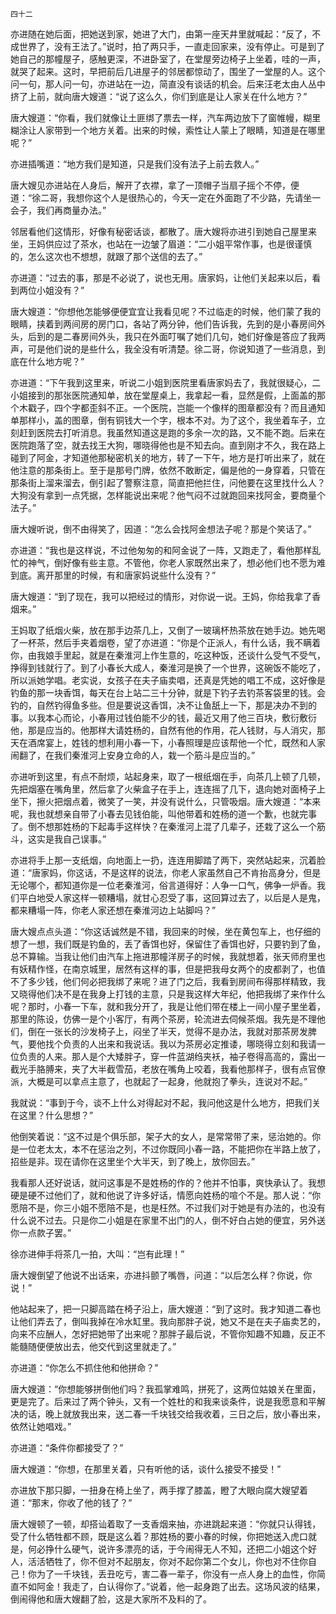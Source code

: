     四十二 

   亦进随在她后面，把她送到家，她进了大门，由第一座天井里就喊起：“反了，不成世界了，没有王法了。”说时，拍了两只手，一直走回家来，没有停止。可是到了她自己的那幢屋子，感触更深，不进卧室了，在堂屋旁边椅子上坐着，哇的一声，就哭了起来。这时，早把前后几进屋子的邻居都惊动了，围坐了一堂屋的人。这个问一句，那人问一句，亦进站在一边，简直没有谈话的机会。后来汪老太由人丛中挤了上前，就向唐大嫂道：“说了这么久，你们到底是让人家关在什么地方？”

   唐大嫂道：“你看，我们就像让土匪绑了票去一样，汽车两边放下了窗帷幔，糊里糊涂让人家带到一个地方关着。出来的时候，索性让人蒙上了眼睛，知道是在哪里呢？”

   亦进插嘴道：“地方我们是知道，只是我们没有法子上前去救人。”

   唐大嫂见亦进站在人身后，解开了衣襟，拿了一顶帽子当扇子摇个不停，便道：“徐二哥，我想你这个人是很热心的，今天一定在外面跑了不少路，先请坐一会子，我们再商量办法。”

   邻居看他们这情形，好像有秘密话谈，都散了。唐大嫂将亦进引到她自己屋里来坐，王妈供应过了茶水，也站在一边皱了眉道：“二小姐平常作事，也是很谨慎的，怎么这次也不想想，就跟了那个送信的去了。”

   亦进道：“过去的事，那是不必说了，说也无用。唐家妈，让他们关起来以后，看到两位小姐没有？”

   唐大嫂道：“你想他怎能够便便宜宜让我看见呢？不过临走的时候，他们蒙了我的眼睛，挟着到两间房的房门口，各站了两分钟，他们告诉我，先到的是小春房间外头，后到的是二春房间外头，我只在外面叮嘱了她们几句，她们好像是答应了我两声，可是他们说的是些什么，我全没有听清楚。徐二哥，你说知道了一些消息，到底在什么地方呢？”

   亦进道：“下午我到这里来，听说二小姐到医院里看唐家妈去了，我就很疑心，二小姐接到的那张医院通知单，放在堂屋桌上，我拿起一看，显然是假，上面盖的那个木戳子，四个字都歪斜不正。一个医院，岂能一个像样的图章都没有？而且通知单那样小，盖的图章，倒有铜钱大一个字，根本不对。为了这个，我坐着车子，立刻赶到医院去打听消息。我虽然知道这是跑的多余一次的路，又不能不跑。后来在医院跑落了空，就去找王大狗，哪晓得他也是不知去向。直到刚才不久，我在路上碰到了阿金，才知道他那秘密机关的地方，转了一下午，地方是打听出来了，就在他注意的那条街上。至于是那号门牌，依然不敢断定，偏是他的一身穿着，只管在那条街上溜来溜去，倒引起了警察注意，简直把他拦住，问他要在这里找什么人？大狗没有拿到一点凭据，怎样能说出来呢？他气闷不过就跑回来找阿金，要商量个法子。”

   唐大嫂听说，倒不由得笑了，因道：“怎么会找阿金想法子呢？那是个笑话了。”

   亦进道：“我也是这样说，不过他匆匆的和阿金说了一阵，又跑走了，看他那样乱忙的神气，倒好像有些主意。不管他，你老人家既然出来了，想必他们也不愿为难到底。离开那里的时候，有和唐家妈说些什么没有？”

   唐大嫂道：“到了现在，我可以把经过的情形，对你说一说。王妈，你给我拿了香烟来。”

   王妈取了纸烟火柴，放在那手边茶几上，又倒了一玻璃杯热茶放在她手边。她先喝了一杯茶，然后手夹着烟卷，望了亦进道：“你是个正派人，有什么话，我不瞒着你，由我娘手里起，就是在秦淮河上作生意的，吃这种饭，还谈什么受气不受气，挣得到钱就行了。到了小春长大成人，秦淮河是换了一个世界，这碗饭不能吃了，所以派她学唱。老实说，女孩子在夫子庙卖唱，还真是凭她的唱工不成，这好像是钓鱼的那一块香饵，每天在台上站二三十分钟，就是下钓子去钓茶客袋里的钱。会钓的，自然钓得鱼多些。但是要说这香饵，决不让鱼舐上一下，那是决办不到的事。以我本心而论，小春用过钱伯能不少的钱，最近又用了他三百块，敷衍敷衍他，那是应当的。他那样大请姓杨的，自然有他的作用，花人钱财，与人消灾，那天在酒席宴上，姓钱的想利用小春一下，小春照理是应该帮他一个忙，既然和人家闹翻了，在我们秦淮河上安身立命的人，栽一个筋斗是应当的。”

   亦进听到这里，有点不耐烦，站起身来，取了一根纸烟在手，向茶几上顿了几顿，先把烟塞在嘴角里，然后拿了火柴盒子在手上，连连摇了几下，退向她对面椅子上坐下，擦火把烟点着，微笑了一笑，并没有说什么，只管吸烟。唐大嫂道：“本来呢，我也就想亲自带了小春去见钱伯能，叫他带着和姓杨的道一个歉，也就完事了。倒不想那姓杨的下起毒手这样快？在秦淮河上混了几辈子，还栽了这么一个筋斗，这实是我自己误事。”

   亦进将手上那一支纸烟，向地面上一扔，连连用脚踏了两下，突然站起来，沉着脸道：“唐家妈，你这话，不是这样的说法，你老人家虽然自己不肯抬高身分，但是无论哪个，都知道你是一位老秦淮河，俗言道得好：人争一口气，佛争一炉香。我们平白地受人家这样一顿糟塌，就甘心忍受了事，这回算过去了，以后是人是鬼，都来糟塌一阵，你老人家还想在秦淮河边上站脚吗？”

   唐大嫂点点头道：“你这话诚然是不错，我回来的时候，坐在黄包车上，也仔细的想了一想，我们既是钓鱼的，丢了香饵也好，保留住了香饵也好，只要钓到了鱼，总不算输。当我让他们由汽车上拖进那幢洋房子的时候，我就想着，张天师府里也有妖精作怪，在南京城里，居然有这样的事，但是把我母女两个的皮都剥了，也值不了多少钱，他们何必把我绑了来呢？进了门之后，我看到房间布得那样精致，我又晓得他们决不是在我身上打钱的主意，只是我这样大年纪，他把我绑了来作什么呢？那时，小春一下车，就和我分开了，我是让他们带在楼上一间小屋子里坐着，那里的陈设，仿佛一是个小客厅，有两个茶房，轮流进去伺候茶烟。我先是不理他们，倒在一张长的沙发椅子上，闷坐了半天，觉得不是办法，我就对那茶房发脾气，要他找个负责的人出来和我说话。我以为茶房必定推诿，哪晓得立刻和我请一位负责的人来。那人是个大矮胖子，穿一件蓝湖绉夹袄，袖子卷得高高的，露出一截光手胳膊来，夹了大半截雪茄，老放在嘴角上咬着，我看他那样子，很有点官僚派，大概是可以拿点主意了，也就起了一起身，他就抱了拳头，连说对不起。”

   我就说：“事到于今，谈不上什么对得起对不起，我问他这是什么地方，把我们关在这里？什么思想？”

   他倒笑着说：“这不过是个俱乐部，架子大的女人，是常常带了来，惩治她的。你是一位老太太，本不在惩治之列，不过你既同小春一路，不能把你在半路上放了，招些是非。现在请你在这里坐个大半天，到了晚上，放你回去。”

   我看那人还好说话，就问这事是不是姓杨的作的？他并不怕事，爽快承认了。我想硬是硬不过他们了，就和他说了许多好话，情愿向姓杨的喧个不是。那人说：“你愿陪不是，你三小姐不愿陪不是，也是枉然。不过我们对于她是有办法的，也没有什么说不过去。只是你二小姐是在家里不出门的人，倒不好白占她的便宜，另外送你一点款子罢。”

   徐亦进伸手将茶几一拍，大叫：“岂有此理！”

   唐大嫂倒望了他说不出话来，亦进抖颤了嘴唇，问道：“以后怎么样？你说，你说！”

   他站起来了，把一只脚高踏在椅子沿上，唐大嫂道：“到了这时。我才知道二春也让他们弄去了，倒叫我掉在冷水缸里。我向那胖子说，她又不是在夫子庙卖艺的，向来不应酬人，怎好把她带了出来呢？那胖子最后说，不管你知趣不知趣，反正不能髓随便便放出去，他交代到这里就走了。”

   亦进道：“你怎么不抓住他和他拼命？”

   唐大嫂道：“你想能够拼倒他们吗？我孤掌难鸣，拼死了，这两位姑娘关在里面，更是完了。后来过了两个钟头，又有一个姓杜的和我来谈条件，说是我愿意和平解决的话，晚上就放我出来，送二春一千块钱交给我收着，三日之后，放小春出来，依然让她唱戏。”

   亦进道：“条件你都接受了？”

   唐大嫂道：“你想，在那里关着，只有听他的话，谈什么接受不接受！”

   亦进放下那只脚，一扭身在椅上坐了，两手撑了膝盖，瞪了大眼向腐大嫂望着道：“那末，你收了他的钱了？”

   唐大嫂顿了一顿，却搭讪着取了一支香烟来抽，亦进跳起来道：“你就只认得钱，受了什么牺牲都不顾，既是这么着？那姓杨的要小春的时候，你把她送入虎口就是，何必挣什么硬气，说许多漂亮的话，于今闹得无人不知，还把二小姐这个好人，活活牺牲了，你不但对不起朋友，你对不起你第二个女儿，你也对不住你自己！你为了一千块钱，丢丑吃亏，害二春一辈子，你没有一点人身上的血性，你简直不如阿金！我走了，白认得你了。”说着，他一起身跑了出去。这场风波的结果，倒闹得他和唐大嫂翻了脸，这是大家所不及料的了。

